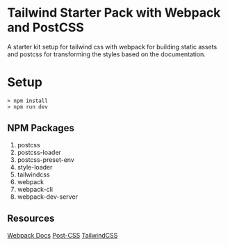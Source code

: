 # Tailwind Starter Pack with Webpack and PostCSS

A starter kit setup for tailwind css with webpack for building static assets and postcss for transforming the styles based on the documentation.

# Setup

```
> npm install
> npm run dev
```

## NPM Packages
1. postcss
2. postcss-loader
3. postcss-preset-env
4. style-loader
5. tailwindcss
6. webpack
7. webpack-cli
8. webpack-dev-server

## Resources
[Webpack Docs](https://webpack.js.org/configuration)
[Post-CSS](https://postcss.org/)
[TailwindCSS](https://tailwindcss.com/)
